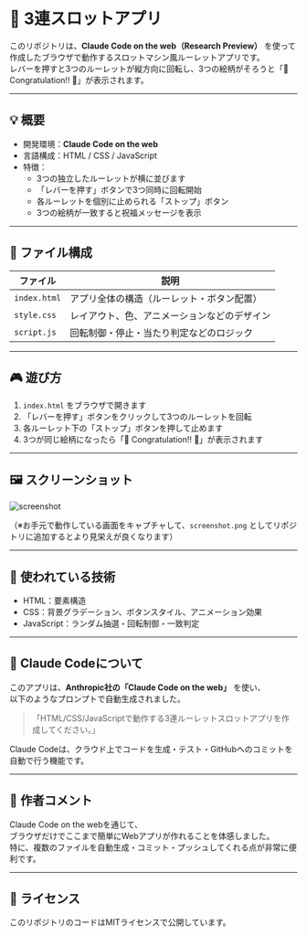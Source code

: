# 🎰 3連スロットアプリ

このリポジトリは、**Claude Code on the web（Research Preview）** を使って作成したブラウザで動作するスロットマシン風ルーレットアプリです。  
レバーを押すと3つのルーレットが縦方向に回転し、3つの絵柄がそろうと「🎉 Congratulation!! 🎉」が表示されます。

---

## 💡 概要
- 開発環境：**Claude Code on the web**
- 言語構成：HTML / CSS / JavaScript  
- 特徴：
  - 3つの独立したルーレットが横に並びます  
  - 「レバーを押す」ボタンで3つ同時に回転開始  
  - 各ルーレットを個別に止められる「ストップ」ボタン  
  - 3つの絵柄が一致すると祝福メッセージを表示  

---

## 🧩 ファイル構成
| ファイル | 説明 |
|-----------|------|
| `index.html` | アプリ全体の構造（ルーレット・ボタン配置） |
| `style.css` | レイアウト、色、アニメーションなどのデザイン |
| `script.js` | 回転制御・停止・当たり判定などのロジック |

---

## 🎮 遊び方
1. `index.html` をブラウザで開きます  
2. 「レバーを押す」ボタンをクリックして3つのルーレットを回転  
3. 各ルーレット下の「ストップ」ボタンを押して止めます  
4. 3つが同じ絵柄になったら「🎉 Congratulation!! 🎉」が表示されます  

---

## 🖼️ スクリーンショット
![screenshot](./screenshot.png)

（※お手元で動作している画面をキャプチャして、`screenshot.png` としてリポジトリに追加するとより見栄えが良くなります）

---

## 🧠 使われている技術
- HTML：要素構造  
- CSS：背景グラデーション、ボタンスタイル、アニメーション効果  
- JavaScript：ランダム抽選・回転制御・一致判定  

---

## 🤖 Claude Codeについて
このアプリは、**Anthropic社の「Claude Code on the web」** を使い、  
以下のようなプロンプトで自動生成されました。

> 「HTML/CSS/JavaScriptで動作する3連ルーレットスロットアプリを作成してください。」

Claude Codeは、クラウド上でコードを生成・テスト・GitHubへのコミットを自動で行う機能です。

---

## 🏁 作者コメント
Claude Code on the webを通じて、  
ブラウザだけでここまで簡単にWebアプリが作れることを体感しました。  
特に、複数のファイルを自動生成・コミット・プッシュしてくれる点が非常に便利です。  

---

## 📜 ライセンス
このリポジトリのコードはMITライセンスで公開しています。
